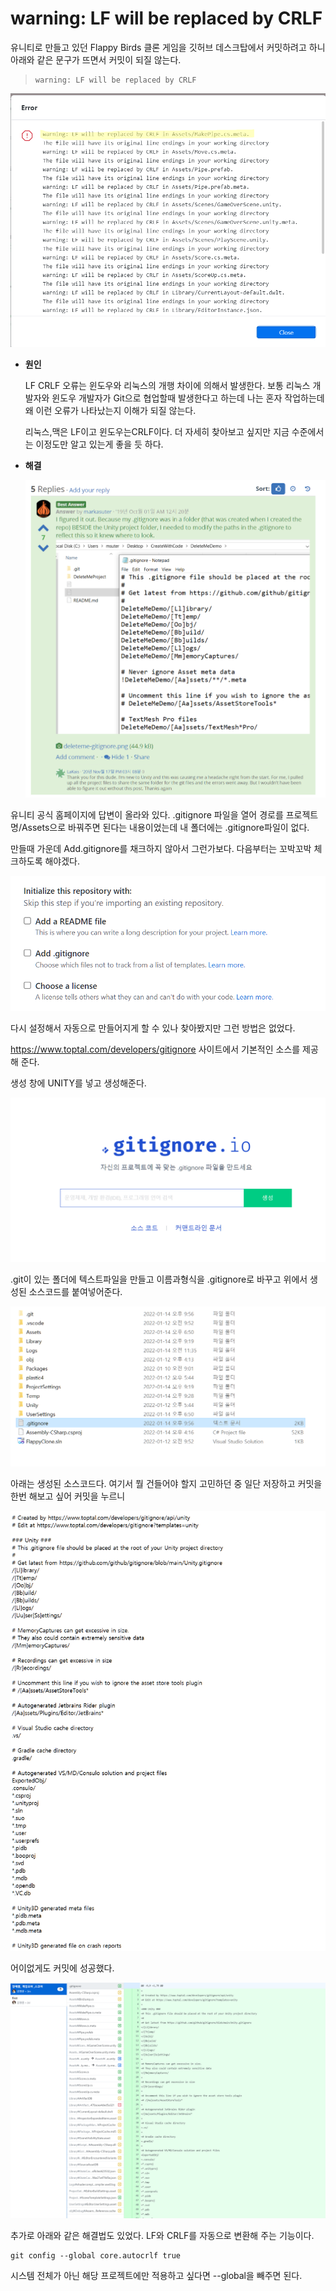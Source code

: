 # warning: LF will be replaced by CRLF

유니티로 만들고 있던 Flappy Birds 클론 게임을 깃허브 데스크탑에서 커밋하려고 하니 아래와 같은 문구가 뜨면서 커밋이 되질 않는다.

> ```
> warning: LF will be replaced by CRLF
> ```

![image-20220114212009234](../images/2022-01-14-오류/image-20220114212009234.png)



* __원인__

  LF CRLF 오류는 윈도우와 리눅스의 개행 차이에 의해서 발생한다.  보통 리눅스 개발자와 윈도우 개발자가 Git으로 협업할때 발생한다고 하는데 나는 혼자 작업하는데 왜 이런 오류가 나타났는지 이해가 되질 않는다.

  리눅스,맥은 LF이고 윈도우는CRLF이다. 더 자세히 찾아보고 싶지만 지금 수준에서는 이정도만 알고 있는게 좋을 듯 하다.



* __해결__

  ![image-20220114212541229](../images/2022-01-14-오류/image-20220114212541229.png)

유니티 공식 홈페이지에 답변이 올라와 있다.  .gitignore 파일을 열어 경로를 프로젝트명/Assets으로 바꿔주면 된다는 내용이었는데 내 폴더에는 .gitignore파일이 없다.



 만들때 가운데 Add.gitignore를 채크하지 않아서 그런가보다. 다음부터는 꼬박꼬박 체크하도록 해야겠다.

![image-20220114213842773](../images/2022-01-14-오류/image-20220114213842773.png)



다시 설정해서 자동으로 만들어지게 할 수 있나 찾아봤지만 그런 방법은 없었다. 

https://www.toptal.com/developers/gitignore 사이트에서 기본적인 소스를 제공해 준다. 

생성 창에 UNITY를 넣고 생성해준다.

![image-20220114214113927](../images/2022-01-14-오류/image-20220114214113927.png)

.git이 있는 폴더에 텍스트파일을 만들고 이름과형식을 .gitignore로 바꾸고 위에서 생성된 소스코드를 붙여넣어준다. 



![image-20220114215813078](../images/2022-01-14-오류/image-20220114215813078.png)



아래는 생성된 소스코드다. 여기서 뭘 건들어야 할지 고민하던 중 일단 저장하고 커밋을 한번 해보고 싶어 커밋을 누르니

![image-20220114215958507](../images/2022-01-14-오류/image-20220114215958507.png)





어이없게도 커밋에 성공했다.

![image-20220114215912729](../images/2022-01-14-오류/image-20220114215912729.png)



추가로 아래와 같은 해결법도 있었다. LF와 CRLF를 자동으로 변환해 주는 기능이다.

```
git config --global core.autocrlf true
```

시스템 전체가 아닌 해당 프로젝트에만 적용하고 싶다면 --global을 빼주면 된다.





